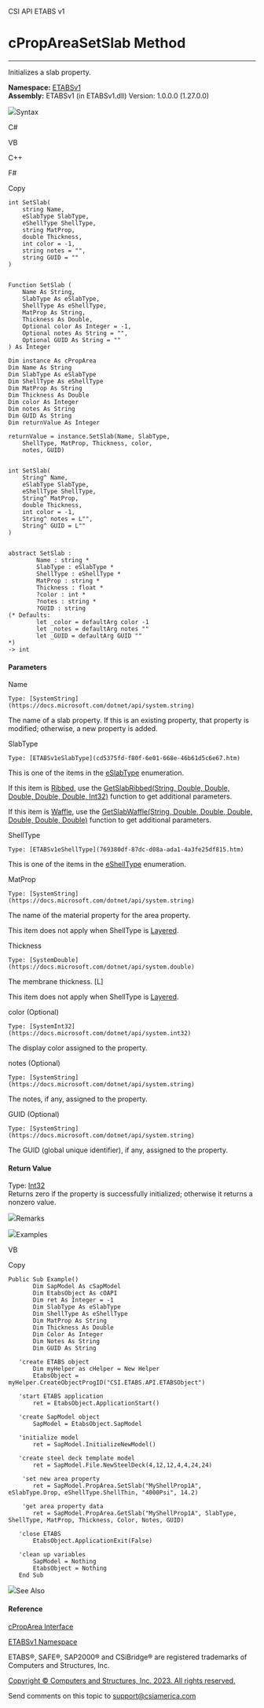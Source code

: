 ﻿

CSI API ETABS v1

# cPropAreaSetSlab Method  
  
---  
  
Initializes a slab property.

**Namespace:** [ETABSv1](2780f1b8-2033-5289-2298-1cdb2a7508d9.htm)  
**Assembly:** ETABSv1 (in ETABSv1.dll) Version: 1.0.0.0 (1.27.0.0)

![](../icons/SectionExpanded.png)Syntax

C#

VB

C++

F#

Copy

    
    
    int SetSlab(
    	string Name,
    	eSlabType SlabType,
    	eShellType ShellType,
    	string MatProp,
    	double Thickness,
    	int color = -1,
    	string notes = "",
    	string GUID = ""
    )
    
    
    Function SetSlab ( 
    	Name As String,
    	SlabType As eSlabType,
    	ShellType As eShellType,
    	MatProp As String,
    	Thickness As Double,
    	Optional color As Integer = -1,
    	Optional notes As String = "",
    	Optional GUID As String = ""
    ) As Integer
    
    Dim instance As cPropArea
    Dim Name As String
    Dim SlabType As eSlabType
    Dim ShellType As eShellType
    Dim MatProp As String
    Dim Thickness As Double
    Dim color As Integer
    Dim notes As String
    Dim GUID As String
    Dim returnValue As Integer
    
    returnValue = instance.SetSlab(Name, SlabType, 
    	ShellType, MatProp, Thickness, color, 
    	notes, GUID)
    
    
    int SetSlab(
    	String^ Name, 
    	eSlabType SlabType, 
    	eShellType ShellType, 
    	String^ MatProp, 
    	double Thickness, 
    	int color = -1, 
    	String^ notes = L"", 
    	String^ GUID = L""
    )
    
    
    abstract SetSlab : 
            Name : string * 
            SlabType : eSlabType * 
            ShellType : eShellType * 
            MatProp : string * 
            Thickness : float * 
            ?color : int * 
            ?notes : string * 
            ?GUID : string 
    (* Defaults:
            let _color = defaultArg color -1
            let _notes = defaultArg notes ""
            let _GUID = defaultArg GUID ""
    *)
    -> int 
    

#### Parameters

Name

    Type: [SystemString](https://docs.microsoft.com/dotnet/api/system.string)  
The name of a slab property. If this is an existing property, that property is
modified; otherwise, a new property is added.

SlabType

    Type: [ETABSv1eSlabType](cd5375fd-f80f-6e01-668e-46b61d5c6e67.htm)  
This is one of the items in the
[eSlabType](cd5375fd-f80f-6e01-668e-46b61d5c6e67.htm) enumeration.

If this item is [Ribbed](cd5375fd-f80f-6e01-668e-46b61d5c6e67.htm), use the
[GetSlabRibbed(String, Double, Double, Double, Double, Double,
Int32)](6362769b-980b-68da-911a-e284f6233491.htm) function to get additional
parameters.

If this item is [Waffle](cd5375fd-f80f-6e01-668e-46b61d5c6e67.htm), use the
[GetSlabWaffle(String, Double, Double, Double, Double, Double,
Double)](d09087ec-1bdc-d45d-2882-fc398e3da612.htm) function to get additional
parameters.

ShellType

    Type: [ETABSv1eShellType](769380df-87dc-d08a-ada1-4a3fe25df815.htm)  
This is one of the items in the
[eShellType](769380df-87dc-d08a-ada1-4a3fe25df815.htm) enumeration.

MatProp

    Type: [SystemString](https://docs.microsoft.com/dotnet/api/system.string)  
The name of the material property for the area property.

This item does not apply when ShellType is
[Layered](769380df-87dc-d08a-ada1-4a3fe25df815.htm).

Thickness

    Type: [SystemDouble](https://docs.microsoft.com/dotnet/api/system.double)  
The membrane thickness. [L]

This item does not apply when ShellType is
[Layered](769380df-87dc-d08a-ada1-4a3fe25df815.htm).

color (Optional)

    Type: [SystemInt32](https://docs.microsoft.com/dotnet/api/system.int32)  
The display color assigned to the property.

notes (Optional)

    Type: [SystemString](https://docs.microsoft.com/dotnet/api/system.string)  
The notes, if any, assigned to the property.

GUID (Optional)

    Type: [SystemString](https://docs.microsoft.com/dotnet/api/system.string)  
The GUID (global unique identifier), if any, assigned to the property.

#### Return Value

Type: [Int32](https://docs.microsoft.com/dotnet/api/system.int32)  
Returns zero if the property is successfully initialized; otherwise it returns
a nonzero value.

![](../icons/SectionExpanded.png)Remarks

![](../icons/SectionExpanded.png)Examples

VB

Copy

    
    
    Public Sub Example()
           Dim SapModel As cSapModel
           Dim EtabsObject As cOAPI
           Dim ret As Integer = -1
           Dim SlabType As eSlabType
           Dim ShellType As eShellType
           Dim MatProp As String
           Dim Thickness As Double
           Dim Color As Integer
           Dim Notes As String
           Dim GUID As String
    
       'create ETABS object
           Dim myHelper as cHelper = New Helper
           EtabsObject = myHelper.CreateObjectProgID("CSI.ETABS.API.ETABSObject")
    
       'start ETABS application
           ret = EtabsObject.ApplicationStart()
    
       'create SapModel object
           SapModel = EtabsObject.SapModel
    
       'initialize model
           ret = SapModel.InitializeNewModel()
    
       'create steel deck template model
           ret = SapModel.File.NewSteelDeck(4,12,12,4,4,24,24)
    
        'set new area property
           ret = SapModel.PropArea.SetSlab("MyShellProp1A", eSlabType.Drop, eShellType.ShellThin, "4000Psi", 14.2)
    
        'get area property data
           ret = SapModel.PropArea.GetSlab("MyShellProp1A", SlabType, ShellType, MatProp, Thickness, Color, Notes, GUID)
    
       'close ETABS
           EtabsObject.ApplicationExit(False)
    
       'clean up variables
           SapModel = Nothing
           EtabsObject = Nothing
       End Sub

![](../icons/SectionExpanded.png)See Also

#### Reference

[cPropArea Interface](05202e19-1948-3d93-0a27-426378bde769.htm)

[ETABSv1 Namespace](2780f1b8-2033-5289-2298-1cdb2a7508d9.htm)

ETABS®, SAFE®, SAP2000® and CSiBridge® are registered trademarks of Computers
and Structures, Inc.  

[Copyright © Computers and Structures, Inc. 2023. All rights
reserved.](http://www.csiamerica.com)

Send comments on this topic to
[support@csiamerica.com](mailto:support%40csiamerica.com?Subject=CSI%20API%20ETABS%20v1)

